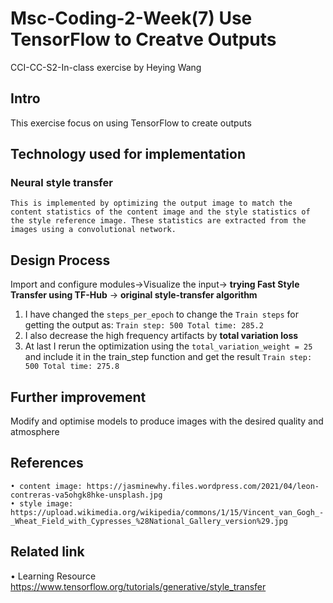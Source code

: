 # Msc-Coding-2-Week(7) Use TensorFlow to Creatve Outputs

CCI-CC-S2-In-class exercise by Heying Wang

## Intro 

  This exercise focus on using TensorFlow to create outputs

## Technology used for implementation

 ### Neural style transfer
    This is implemented by optimizing the output image to match the content statistics of the content image and the style statistics of the style reference image. These statistics are extracted from the images using a convolutional network.
 

## Design Process
   Import and configure modules->Visualize the input-> **trying Fast Style Transfer using TF-Hub** -> 
   **original style-transfer algorithm**
   1. I have changed the `steps_per_epoch`  to change the `Train steps`  for getting the output as:
   `Train step: 500
    Total time: 285.2` 
   2. I also decrease the high frequency artifacts by **total variation loss**
   3. At last I rerun the optimization using the  `total_variation_weight = 25` and  include it in the train_step function and get the result 
     `Train step: 500
      Total time: 275.8` 

## Further improvement
   Modify and optimise models to produce images with the desired quality and atmosphere
  

## References
    • content image: https://jasminewhy.files.wordpress.com/2021/04/leon-contreras-va5ohgk8hke-unsplash.jpg
    • style image: https://upload.wikimedia.org/wikipedia/commons/1/15/Vincent_van_Gogh_-_Wheat_Field_with_Cypresses_%28National_Gallery_version%29.jpg

## Related link
 • Learning Resource https://www.tensorflow.org/tutorials/generative/style_transfer


